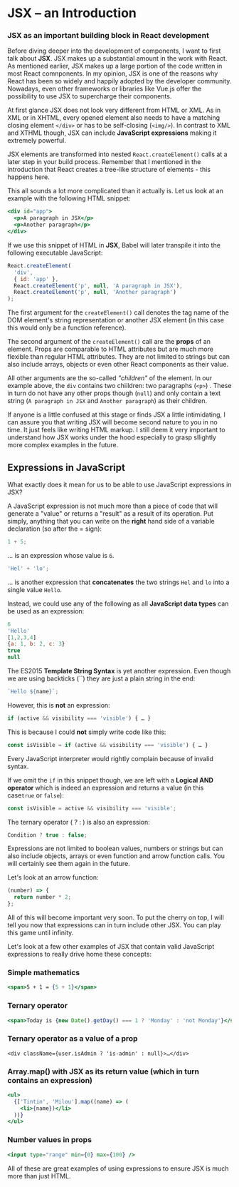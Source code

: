 # JSX – an Introduction

### JSX as an important building block in React development

Before diving deeper into the development of components, I want to first talk about **JSX**. JSX makes up a substantial amount in the work with React. As mentioned earlier, JSX makes up a large portion of the code written in most React comnponents. In my opinion, JSX is one of the reasons why React has been so widely and happily adopted by the developer community. Nowadays, even other frameworks or libraries like Vue.js offer the possibility to use JSX to supercharge their components.

At first glance JSX does not look very different from HTML or XML. As in XML or in XHTML, every opened element also needs to have a matching closing element `</div>` or has to be self-closing \(`<img/>`\). In contrast to XML and XTHML though, JSX can include **JavaScript expressions** making it extremely powerful.

JSX elements are transformed into nested `React.createElement()` calls at a later step in your build process. Remember that I mentioned in the introduction that React creates a tree-like structure of elements - this happens here.

This all sounds a lot more complicated than it actually is. Let us look at an example with the following HTML snippet:

```jsx
<div id="app">
  <p>A paragraph in JSX</p>
  <p>Another paragraph</p>
</div>
```

 If we use this snippet of HTML in **JSX**, Babel will later transpile it into the following executable JavaScript:

```javascript
React.createElement(
  'div',
  { id: 'app' },
  React.createElement('p', null, 'A paragraph in JSX'),
  React.createElement('p', null, 'Another paragraph')
);
```

The first argument for the `createElement()` call denotes the tag name of the DOM element's string representation or another JSX element \(in this case this would only be a function reference\).

The second argument of the `createElement()` call are the **props** of an element. Props are comparable to HTML attributes but are much more flexible than regular HTML attributes. They are not limited to strings but can also include arrays, objects or even other React components as their value.

All other arguments are the so-called _"children"_ of the element. In our example above, the `div` contains two chiildren: two paragraphs \(`<p>`\) . These in turn do not have any other props though \(`null`\)  and only contain a text string \(`A paragraph in JSX`  and `Another paragraph`\) as their children.

If anyone is a little confused at this stage or finds JSX a little intimidating, I can assure you that writing JSX will become second nature to you in no time. It just feels like writing HTML markup. I still deem it very important to understand how JSX works under the hood especially to grasp sllightly more complex examples in the future.

## Expressions in JavaScript

What exactly does it mean for us to be able to use JavaScript expressions in JSX?

A JavaScript expression is not much more than a piece of code that will generate a "value" or returns a "result" as a result of its operation. Put simply, anything that you can write on the **right** hand side of a variable declaration \(so after the = sign\):

```javascript
1 + 5;
```

... is an expression whose value is `6`.

```javascript
'Hel' + 'lo';
```

... is another expression that **concatenates** the two strings `Hel` and `lo`  into a single value `Hello`.

Instead, we could use any of the following as all **JavaScript data types** can be used as an expression:

```javascript
6
'Hello'
[1,2,3,4]
{a: 1, b: 2, c: 3}
true
null
```

The ES2015 **Template String Syntax** is yet another expression. Even though we are using backticks \(\`\`\) they are just a plain string in the end:

```javascript
`Hello ${name}`;
```

However, this is **not** an expression:

```javascript
if (active && visibility === 'visible') { … }
```

This is because I could **not** simply write code like this:

```javascript
const isVisible = if (active && visibility === 'visible') { … }
```

Every JavaScript interpreter would rightly complain because of invalid syntax.

If we omit the `if` in this snippet though, we are left with a **Logical AND operator** which is indeed an expression and returns a value \(in this case`true` or `false`\):

```javascript
const isVisible = active && visibility === 'visible';
```

The ternary operator \( ? : \) is also an expression:

```javascript
Condition ? true : false;
```

Expressions are not limited to boolean values, numbers or strings but can also include objects, arrays or even function and arrow function calls. You will certainly see them again in the future.

Let's look at an arrow function:

```javascript
(number) => {
  return number * 2;
};
```

All of this will become important very soon. To put the cherry on top, I will tell you now that expressions can in turn include other JSX. You can play this game until infinity.

Let's look at a few other examples of JSX that contain valid JavaScript expressions to really drive home these concepts:

### Simple mathematics

```jsx
<span>5 + 1 = {5 + 1}</span>
```

### Ternary operator

```jsx
<span>Today is {new Date().getDay() === 1 ? 'Monday' : 'not Monday'}</span>
```

### Ternary operator as a value of a prop

```text
<div className={user.isAdmin ? 'is-admin' : null}>…</div>
```

### Array.map\(\) with JSX as its return value \(which in turn contains an expression\) <a id="array-map-mit-jsx-als-rueckgabewert-das-wiederum-einen-ausdruck-enthaelt"></a>

```jsx
<ul>
  {['Tintin', 'Milou'].map((name) => (
    <li>{name})</li>
  ))}
</ul>
```

### Number values in props

```jsx
<input type="range" min={0} max={100} />
```

All of these are great examples of using expressions to ensure JSX is much more than just HTML.

